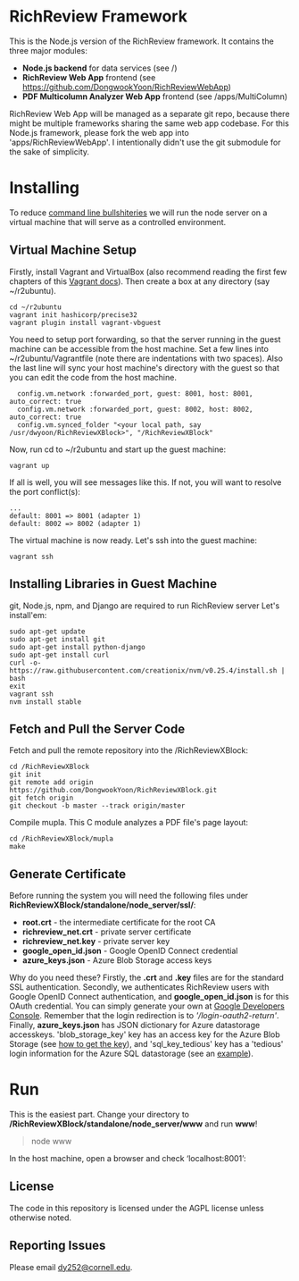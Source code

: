 # RichReview Framework

This is the Node.js version of the RichReview framework. It contains the three major modules:

* **Node.js backend** for data services (see /)
* **RichReview Web App** frontend (see https://github.com/DongwookYoon/RichReviewWebApp)
* **PDF Multicolumn Analyzer Web App** frontend (see /apps/MultiColumn)

RichReview Web App will be managed as a separate git repo, because there might be multiple frameworks sharing the same web app codebase. For this Node.js framework, please fork the web app into 'apps/RichReviewWebApp'. I intentionally didn't use the git submodule for the sake of simplicity. 


# Installing
To reduce [command line bullshiteries](http://pgbovine.net/command-line-bullshittery.htm) we will run the node server on a virtual machine that will serve as a controlled environment.

## Virtual Machine Setup
Firstly, install Vagrant and VirtualBox (also recommend reading the first few chapters of this [Vagrant docs](http://docs.vagrantup.com/v2/getting-started/index.html)). Then create a box at any directory (say ~/r2ubuntu).

    cd ~/r2ubuntu
    vagrant init hashicorp/precise32
    vagrant plugin install vagrant-vbguest



You need to setup port forwarding, so that the server running in the guest machine can be accessible from the host machine. Set a few lines into ~/r2ubuntu/Vagrantfile (note there are indentations with two spaces). Also the last line will sync your host machine's directory with the guest so that you can edit the code from the host machine.

      config.vm.network :forwarded_port, guest: 8001, host: 8001, auto_correct: true
      config.vm.network :forwarded_port, guest: 8002, host: 8002, auto_correct: true
      config.vm.synced_folder "<your local path, say /usr/dwyoon/RichReviewXBlock>", "/RichReviewXBlock"

Now, run cd to ~/r2ubuntu and start up the guest machine:

    vagrant up

If all is well, you will see messages like this. If not, you will want to resolve the port conflict(s):

    ...
    default: 8001 => 8001 (adapter 1)
    default: 8002 => 8002 (adapter 1)

The virtual machine is now ready. Let's ssh into the guest machine:

    vagrant ssh

## Installing Libraries in Guest Machine
git, Node.js, npm, and Django are required to run RichReview server Let's install'em:

    sudo apt-get update
    sudo apt-get install git
    sudo apt-get install python-django
    sudo apt-get install curl
    curl -o- https://raw.githubusercontent.com/creationix/nvm/v0.25.4/install.sh | bash
    exit
    vagrant ssh
    nvm install stable

## Fetch and Pull the Server Code
Fetch and pull the remote repository into the /RichReviewXBlock:

    cd /RichReviewXBlock
    git init
    git remote add origin https://github.com/DongwookYoon/RichReviewXBlock.git
    git fetch origin
    git checkout -b master --track origin/master

Compile mupla. This C module analyzes a PDF file's page layout:

    cd /RichReviewXBlock/mupla
    make

## Generate Certificate
Before running the system you will need the following files under **RichReviewXBlock/standalone/node_server/ssl/**:

* **root.crt** - the intermediate certificate for the root CA
* **richreview_net.crt** - private server certificate
* **richreview_net.key** - private server key
* **google_open_id.json** - Google OpenID Connect credential
* **azure_keys.json** - Azure Blob Storage access keys

Why do you need these? Firstly, the **.crt** and **.key** files are for the standard SSL authentication. Secondly, we authenticates RichReview users with Google OpenID Connect authentication, and **google_open_id.json** is for this OAuth credential. You can simply generate your own at [Google Developers Console](https://console.developers.google.com/project). Remember that the login redirection is to *'/login-oauth2-return'*. Finally, **azure_keys.json** has JSON dictionary for Azure datastorage accesskeys. 'blob_storage_key' key has an access key for the Azure Blob Storage (see [how to get the key](http://justazure.com/azure-blob-storage-part-two-getting-started/)), and 'sql_key_tedious' key has a 'tedious' login information for the Azure SQL datastorage (see an [example](https://github.com/pekim/tedious/wiki/Connect-to-sql-in-azure)).

# Run

This is the easiest part. Change your directory to **/RichReviewXBlock/standalone/node_server/www** and run **www**!
> node www

In the host machine, open a browser and check ‘localhost:8001’:

## License
The code in this repository is licensed under the AGPL license unless otherwise noted.

## Reporting Issues

Please email dy252@cornell.edu.